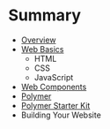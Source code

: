 # Summary

* [Overview](overview.md)
* [Web Basics](web_basics.md)
   * HTML
   * CSS
   * JavaScript
* [Web Components](web_components.md)
* [Polymer](polymer.md)
* [Polymer Starter Kit](polymer_starter_kit.md)
* Building Your Website

